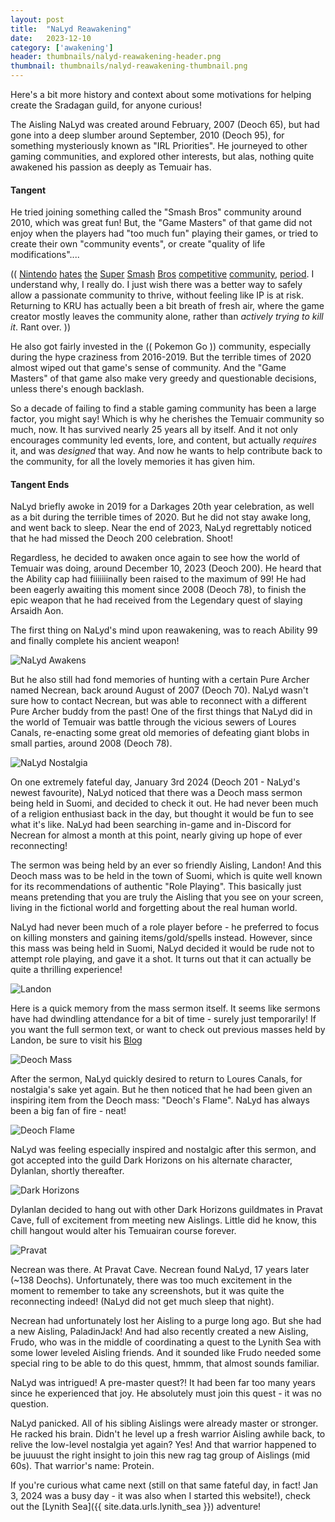 ```yaml
---
layout: post
title:  "NaLyd Reawakening"
date:   2023-12-10
category: ['awakening']
header: thumbnails/nalyd-reawakening-header.png
thumbnail: thumbnails/nalyd-reawakening-thumbnail.png
---
```


Here's a bit more history and context about some motivations for helping create the Sradagan guild, for anyone curious!

The Aisling NaLyd was created around February, 2007 (Deoch 65), but had gone into a deep slumber around September, 2010 (Deoch 95), for something mysteriously known as "IRL Priorities". He journeyed to other gaming communities, and explored other interests, but alas, nothing quite awakened his passion as deeply as Temuair has.

#### Tangent
He tried joining something called the "Smash Bros" community around 2010, which was great fun! But, the "Game Masters" of that game did not enjoy when the players had "too much fun" playing their games, or tried to create their own "community events", or create "quality of life modifications"....

(( [Nintendo](https://www.theverge.com/2022/11/30/23485811/nintendo-smash-world-tour-shut-down-event-tournament) [hates](https://www.ign.com/articles/nintendo-shuts-down-smash-world-tour-fighting-game-championship) [the](https://digiday.com/marketing/confessions-of-a-super-smash-bros-tournament-organizer-on-nintendos-lack-of-support-for-competitive-gaming/) [Super](https://www.theverge.com/2020/11/20/21579392/nintendo-big-house-super-smash-bros-melee-tournament-slippi-cease-desist) [Smash](https://www.reddit.com/r/Games/comments/jxao28/major_super_smash_bros_melee_online_tournament/) [Bros](https://www.polygon.com/2013/7/11/4513294/nintendo-were-trying-to-shut-down-evo-not-just-super-smash-bros-melee) [competitive](https://kotaku.com/nintendo-shuts-down-smash-tournament-over-some-absurd-b-1845719656) [community](https://www.invenglobal.com/articles/15104/nintendo-low-tide-city-project-plus-smash-response), [period](https://twitter.com/edwin_budding/status/1431360624530006016). I understand why, I really do. I just wish there was a better way to safely allow a passionate community to thrive, without feeling like IP is at risk. Returning to KRU has actually been a bit breath of fresh air, where the game creator mostly leaves the community alone, rather than _actively trying to kill it_. Rant over. ))

He also got fairly invested in the (( Pokemon Go )) community, especially during the hype craziness from 2016-2019. But the terrible times of 2020 almost wiped out that game's sense of community. And the "Game Masters" of that game also make very greedy and questionable decisions, unless there's enough backlash.

So a decade of failing to find a stable gaming community has been a large factor, you might say! Which is why he cherishes the Temuair community so much, now. It has survived nearly 25 years all by itself. And it not only encourages community led events, lore, and content, but actually _requires_ it, and was _designed_ that way. And now he wants to help contribute back to the community, for all the lovely memories it has given him.

#### Tangent Ends
NaLyd briefly awoke in 2019 for a Darkages 20th year celebration, as well as a bit during the terrible times of 2020. But he did not stay awake long, and went back to sleep. Near the end of 2023, NaLyd regrettably noticed that he had missed the Deoch 200 celebration. Shoot!

Regardless, he decided to awaken once again to see how the world of Temuair was doing, around December 10, 2023 (Deoch 200). He heard that the Ability cap had fiiiiiiinally been raised to the maximum of 99! He had been eagerly awaiting this moment since 2008 (Deoch 78), to finish the epic weapon that he had received from the Legendary quest of slaying Arsaidh Aon.

The first thing on NaLyd's mind upon reawakening, was to reach Ability 99 and finally complete his ancient weapon!

![NaLyd Awakens](/assets/img/awakening/nalyd-awakens.png)

But he also still had fond memories of hunting with a certain Pure Archer named Necrean, back around August of 2007 (Deoch 70). NaLyd wasn't sure how to contact Necrean, but was able to reconnect with a different Pure Archer buddy from the past! One of the first things that NaLyd did in the world of Temuair was battle through the vicious sewers of Loures Canals, re-enacting some great old memories of defeating giant blobs in small parties, around 2008 (Deoch 78).

![NaLyd Nostalgia](/assets/img/awakening/nalyd-nostalgia-canals.png)

On one extremely fateful day, January 3rd 2024 (Deoch 201 - NaLyd's newest favourite), NaLyd noticed that there was a Deoch mass sermon being held in Suomi, and decided to check it out. He had never been much of a religion enthusiast back in the day, but thought it would be fun to see what it's like. NaLyd had been searching in-game and in-Discord for Necrean for almost a month at this point, nearly giving up hope of ever reconnecting!

The sermon was being held by an ever so friendly Aisling, Landon! And this Deoch mass was to be held in the town of Suomi, which is quite well known for its recommendations of authentic "Role Playing". This basically just means pretending that you are truly the Aisling that you see on your screen, living in the fictional world and forgetting about the real human world.

NaLyd had never been much of a role player before - he preferred to focus on killing monsters and gaining items/gold/spells instead. However, since this mass was being held in Suomi, NaLyd decided it would be rude not to attempt role playing, and gave it a shot. It turns out that it can actually be quite a thrilling experience!

![Landon](/assets/img/awakening/landon.png)

Here is a quick memory from the mass sermon itself. It seems like sermons have had dwindling attendance for a bit of time - surely just temporarily! If you want the full sermon text, or want to check out previous masses held by Landon, be sure to visit his [Blog](https://deochtemple.blogspot.com/2024/01/deoch-mass-1-3-2024-new-path.html)

![Deoch Mass](/assets/img/awakening/deoch-mass.png)

After the sermon, NaLyd quickly desired to return to Loures Canals, for nostalgia's sake yet again. But he then noticed that he had been given an inspiring item from the Deoch mass: "Deoch's Flame". NaLyd has always been a big fan of fire - neat!

![Deoch Flame](/assets/img/awakening/deoch-flame.png)

NaLyd was feeling especially inspired and nostalgic after this sermon, and got accepted into the guild Dark Horizons on his alternate character, Dylanlan, shortly thereafter.

![Dark Horizons](/assets/img/awakening/dark-horizons.png)

Dylanlan decided to hang out with other Dark Horizons guildmates in Pravat Cave, full of excitement from meeting new Aislings. Little did he know, this chill hangout would alter his Temuairan course forever.

![Pravat](/assets/img/awakening/pravat.png)

Necrean was there. At Pravat Cave. Necrean found NaLyd, 17 years later (~138 Deochs). Unfortunately, there was too much excitement in the moment to remember to take any screenshots, but it was quite the reconnecting indeed! (NaLyd did not get much sleep that night).

Necrean had unfortunately lost her Aisling to a purge long ago. But she had a new Aisling, PaladinJack! And had also recently created a new Aisling, Frudo, who was in the middle of coordinating a quest to the Lynith Sea with some lower leveled Aisling friends. And it sounded like Frudo needed some special ring to be able to do this quest, hmmm, that almost sounds familiar.

NaLyd was intrigued! A pre-master quest?! It had been far too many years since he experienced that joy. He absolutely must join this quest - it was no question.

NaLyd panicked. All of his sibling Aislings were already master or stronger. He racked his brain. Didn't he level up a fresh warrior Aisling awhile back, to relive the low-level nostalgia yet again? Yes! And that warrior happened to be juuuust the right insight to join this new rag tag group of Aislings (mid 60s). That warrior's name: Protein.

If you're curious what came next (still on that same fateful day, in fact! Jan 3, 2024 was a busy day - it was also when I started this website!), check out the [Lynith Sea]({{ site.data.urls.lynith_sea }}) adventure!
